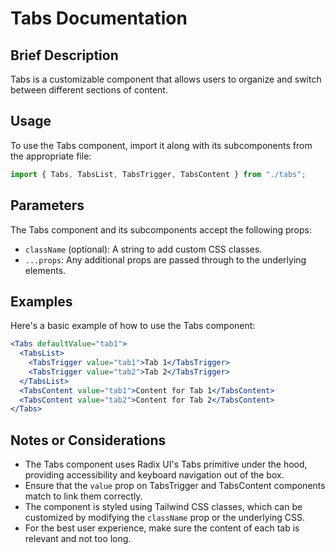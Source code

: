 # Tabs Documentation

## Brief Description

Tabs is a customizable component that allows users to organize and switch between different sections of content.

## Usage

To use the Tabs component, import it along with its subcomponents from the appropriate file:

```jsx
import { Tabs, TabsList, TabsTrigger, TabsContent } from "./tabs";
```

## Parameters

The Tabs component and its subcomponents accept the following props:

- `className` (optional): A string to add custom CSS classes.
- `...props`: Any additional props are passed through to the underlying elements.

## Examples

Here's a basic example of how to use the Tabs component:

```jsx
<Tabs defaultValue="tab1">
  <TabsList>
    <TabsTrigger value="tab1">Tab 1</TabsTrigger>
    <TabsTrigger value="tab2">Tab 2</TabsTrigger>
  </TabsList>
  <TabsContent value="tab1">Content for Tab 1</TabsContent>
  <TabsContent value="tab2">Content for Tab 2</TabsContent>
</Tabs>
```

## Notes or Considerations

- The Tabs component uses Radix UI's Tabs primitive under the hood, providing accessibility and keyboard navigation out of the box.
- Ensure that the `value` prop on TabsTrigger and TabsContent components match to link them correctly.
- The component is styled using Tailwind CSS classes, which can be customized by modifying the `className` prop or the underlying CSS.
- For the best user experience, make sure the content of each tab is relevant and not too long.